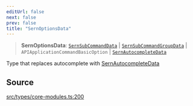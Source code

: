 ```yaml
---
editUrl: false
next: false
prev: false
title: "SernOptionsData"
---
```


> **SernOptionsData**: [`SernSubCommandData`](/v3/api/interfaces/sernsubcommanddata/) \| [`SernSubCommandGroupData`](/v3/api/interfaces/sernsubcommandgroupdata/) \| `APIApplicationCommandBasicOption` \| [`SernAutocompleteData`](/v3/api/interfaces/sernautocompletedata/)

Type that replaces autocomplete with [SernAutocompleteData](../../../v3/api/interfaces/sernautocompletedata)

## Source

[src/types/core-modules.ts:200](https://github.com/sern-handler/handler/blob/04c4625bfa2f746935f4a8cee62b77cdffd86684/src/types/core-modules.ts#L200)
